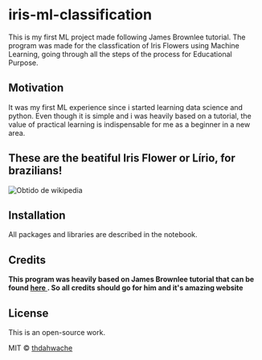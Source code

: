 # iris-ml-classification

This is my first ML project made following James Brownlee tutorial. The program was made for the classfication of Iris Flowers using Machine Learning, going through all the steps of the process for Educational Purpose.

## Motivation
It was my first ML experience since i started learning data science and python. Even though it is simple and i was heavily based on a tutorial, the value of practical learning is indispensable for me as a beginner in a new area.

## These are the beatiful Iris Flower or Lírio, for brazilians!

![Obtido de wikipedia](https://upload.wikimedia.org/wikipedia/commons/3/30/Lilla_iris_randers.jpg)

## Installation
All packages and libraries are described in the notebook.

## Credits
**This program was heavily based on James Brownlee tutorial that can be found [here 
](https://machinelearningmastery.com/machine-learning-in-python-step-by-step/). So all credits should go for him and it's amazing website**

## License
This is an open-source work.

MIT © [thdahwache]()